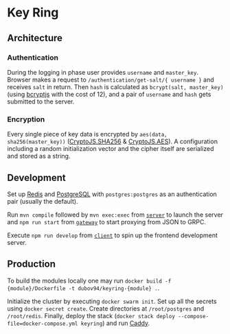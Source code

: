 # Key Ring

## Architecture

### Authentication

During the logging in phase user provides `username` and `master_key`. Browser
makes a request to `/authentication/get-salt/{ username }` and receives `salt`
in return. Then `hash` is calculated as `bcrypt(salt, master_key)` (using
[bcryptjs](https://github.com/dcodeIO/bcrypt.js) with the cost of 12), and a
pair of `username` and `hash` gets submitted to the server.

### Encryption

Every single piece of key data is encrypted by `aes(data, sha256(master_key))`
([CryptoJS.SHA256](https://github.com/brix/crypto-js/blob/develop/src/sha256.js)
& [CryptoJS.AES](https://github.com/brix/crypto-js/blob/develop/src/aes.js)).
A configuration including a random initialization vector and the cipher itself
are serialized and stored as a string.

## Development

Set up [Redis](https://redis.io/) and [PostgreSQL](https://www.postgresql.org/)
with `postgres:postgres` as an authentication pair (usually the default).

Run `mvn compile` followed by `mvn exec:exec` from
[`server`](https://github.com/dubov94/keyring/tree/master/server) to launch the
server and `npm run start` from
[`gateway`](https://github.com/dubov94/keyring/tree/master/gateway) to start
proxying from JSON to GRPC.

Execute `npm run develop` from
[`client`](https://github.com/dubov94/keyring/tree/master/client) to spin up the
frontend development server.

## Production

To build the modules locally one may run
`docker build -f {module}/Dockerfile -t dubov94/keyring-{module} .`.

Initialize the cluster by executing `docker swarm init`. Set up all the secrets
using `docker secret create`. Create directories at `/root/postgres` and
`/root/redis`. Finally, deploy the stack (`docker stack deploy --compose-file=docker-compose.yml keyring`) and run
[Caddy](https://caddyserver.com/).
